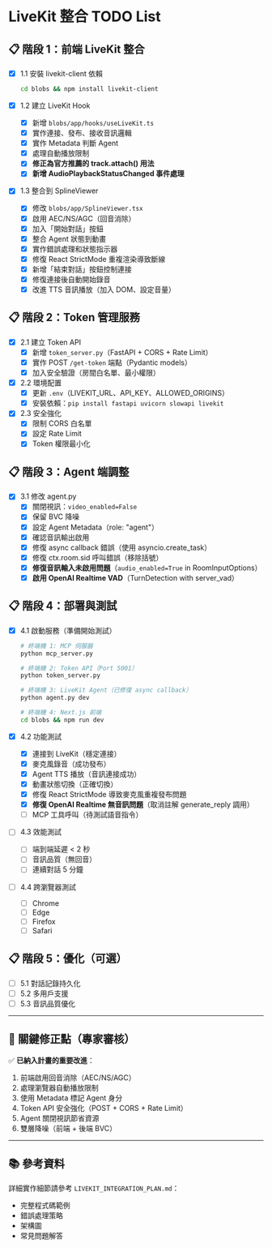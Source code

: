 # LiveKit 整合 TODO List

## 📋 階段 1：前端 LiveKit 整合

- [x] 1.1 安裝 livekit-client 依賴
  ```bash
  cd blobs && npm install livekit-client
  ```

- [x] 1.2 建立 LiveKit Hook
  - [x] 新增 `blobs/app/hooks/useLiveKit.ts`
  - [x] 實作連接、發布、接收音訊邏輯
  - [x] 實作 Metadata 判斷 Agent
  - [x] 處理自動播放限制
  - [x] **修正為官方推薦的 track.attach() 用法**
  - [x] **新增 AudioPlaybackStatusChanged 事件處理**

- [x] 1.3 整合到 SplineViewer
  - [x] 修改 `blobs/app/SplineViewer.tsx`
  - [x] 啟用 AEC/NS/AGC（回音消除）
  - [x] 加入「開始對話」按鈕
  - [x] 整合 Agent 狀態到動畫
  - [x] 實作錯誤處理和狀態指示器
  - [x] 修復 React StrictMode 重複渲染導致斷線
  - [x] 新增「結束對話」按鈕控制連接
  - [x] 修復連接後自動開始錄音
  - [x] 改進 TTS 音訊播放（加入 DOM、設定音量）

## 📋 階段 2：Token 管理服務

- [x] 2.1 建立 Token API
  - [x] 新增 `token_server.py`（FastAPI + CORS + Rate Limit）
  - [x] 實作 POST `/get-token` 端點（Pydantic models）
  - [x] 加入安全驗證（房間白名單、最小權限）

- [x] 2.2 環境配置
  - [x] 更新 `.env`（LIVEKIT_URL、API_KEY、ALLOWED_ORIGINS）
  - [x] 安裝依賴：`pip install fastapi uvicorn slowapi livekit`

- [x] 2.3 安全強化
  - [x] 限制 CORS 白名單
  - [x] 設定 Rate Limit
  - [x] Token 權限最小化

## 📋 階段 3：Agent 端調整

- [x] 3.1 修改 agent.py
  - [x] 關閉視訊：`video_enabled=False`
  - [x] 保留 BVC 降噪
  - [x] 設定 Agent Metadata（role: "agent"）
  - [x] 確認音訊輸出啟用
  - [x] 修復 async callback 錯誤（使用 asyncio.create_task）
  - [x] 修復 ctx.room.sid 呼叫錯誤（移除括號）
  - [x] **修復音訊輸入未啟用問題**（`audio_enabled=True` in RoomInputOptions）
  - [x] **啟用 OpenAI Realtime VAD**（TurnDetection with server_vad）

## 📋 階段 4：部署與測試

- [x] 4.1 啟動服務（準備開始測試）
  ```bash
  # 終端機 1: MCP 伺服器
  python mcp_server.py

  # 終端機 2: Token API（Port 5001）
  python token_server.py

  # 終端機 3: LiveKit Agent（已修復 async callback）
  python agent.py dev

  # 終端機 4: Next.js 前端
  cd blobs && npm run dev
  ```

- [x] 4.2 功能測試
  - [x] 連接到 LiveKit（穩定連接）
  - [x] 麥克風錄音（成功發布）
  - [x] Agent TTS 播放（音訊連接成功）
  - [x] 動畫狀態切換（正確切換）
  - [x] 修復 React StrictMode 導致麥克風重複發布問題
  - [x] **修復 OpenAI Realtime 無音訊問題**（取消註解 generate_reply 調用）
  - [ ] MCP 工具呼叫（待測試語音指令）

- [ ] 4.3 效能測試
  - [ ] 端到端延遲 < 2 秒
  - [ ] 音訊品質（無回音）
  - [ ] 連續對話 5 分鐘

- [ ] 4.4 跨瀏覽器測試
  - [ ] Chrome
  - [ ] Edge
  - [ ] Firefox
  - [ ] Safari

## 📋 階段 5：優化（可選）

- [ ] 5.1 對話記錄持久化
- [ ] 5.2 多用戶支援
- [ ] 5.3 音訊品質優化

---

## 🔑 關鍵修正點（專家審核）

✅ **已納入計畫的重要改進**：
1. 前端啟用回音消除（AEC/NS/AGC）
2. 處理瀏覽器自動播放限制
3. 使用 Metadata 標記 Agent 身分
4. Token API 安全強化（POST + CORS + Rate Limit）
5. Agent 關閉視訊節省資源
6. 雙層降噪（前端 + 後端 BVC）

---

## 📚 參考資料

詳細實作細節請參考 `LIVEKIT_INTEGRATION_PLAN.md`：
- 完整程式碼範例
- 錯誤處理策略
- 架構圖
- 常見問題解答

